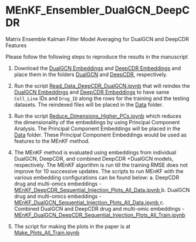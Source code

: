 # MEnKF_Ensembler_DualGCN_DeepCDR
Matrix Ensemble Kalman Filter Model Averaging for DualGCN and DeepCDR Features

Please follow the following steps to reproduce the results in the manuscript

1. Download the [DualGCN Embeddings](https://drive.google.com/drive/folders/1Cree-pkbQ_UxBF4pXaNoaf6TnYnQyAKr?usp=drive_link) and [DeepCDR Embeddings](https://drive.google.com/drive/folders/1W8aIdWcW_yeaXwajWOcWXMH2RQHP0FWc?usp=drive_link) and place them in the folders [DualGCN](https://github.com/Ved-Piyush/MEnKF_Ensembler_DualGCN_DeepCDR/tree/main/DualGCN) and [DeepCDR](https://github.com/Ved-Piyush/MEnKF_Ensembler_DualGCN_DeepCDR/tree/main/DeepCDR), respectively.

2. Run the script [Read_Data_DeepCDR_DualGCN.ipynb](https://github.com/Ved-Piyush/MEnKF_Ensembler_DualGCN_DeepCDR/blob/main/Data_Preprocessing_Scripts/Read_Data_DeepCDR_DualGCN.ipynb) that will reindex the [DualGCN Embeddings](https://drive.google.com/drive/folders/1Cree-pkbQ_UxBF4pXaNoaf6TnYnQyAKr?usp=drive_link) and [DeepCDR Embeddings](https://drive.google.com/drive/folders/1W8aIdWcW_yeaXwajWOcWXMH2RQHP0FWc?usp=drive_link) to have same `Cell_Line` IDs and `Drug_ID` along the rows for the training and the testing datasets. The reindexed files will be placed in the [Data](https://github.com/Ved-Piyush/MEnKF_Ensembler_DualGCN_DeepCDR/tree/main/Data) folder.

3. Run the script [Reduce_Dimensions_Higher_PCs.ipynb](https://github.com/Ved-Piyush/MEnKF_Ensembler_DualGCN_DeepCDR/blob/main/Data_Preprocessing_Scripts/Reduce_Dimensions_Higher_PCs.ipynb) which reduces the dimensionality of the embeddings by using Principal Component Analysis. The Principal Component Embeddings will be placed in the [Data](https://github.com/Ved-Piyush/MEnKF_Ensembler_DualGCN_DeepCDR/tree/main/Data) folder. These Principal Component Embeddings would be used as features to the MEnKF method.

4. The MEnKF method is evaluated using embeddings from individual DualGCN, DeepCDR, and combined DeepCDR +DualGCN models, respectively. The MEnKF algorithm is run till the training RMSE does not improve for 10 successive updates. The scripts to run MEnKF with the various embedding configurations can be found below:
   a. DeepCDR drug and multi-omics embeddings - [MEnKF_DeepCDR_Sequential_Injection_Plots_All_Data.ipynb
](https://github.com/Ved-Piyush/MEnKF_Ensembler_DualGCN_DeepCDR/blob/main/MEnKF_Scripts/MEnKF_DeepCDR_Sequential_Injection_Plots_All_Data.ipynb)
   b. DualGCN drug and multi-omics embeddings - [MEnKF_DualGCN_Sequential_Injection_Plots_All_Data.ipynb
](https://github.com/Ved-Piyush/MEnKF_Ensembler_DualGCN_DeepCDR/blob/main/MEnKF_Scripts/MEnKF_DualGCN_Sequential_Injection_Plots_All_Data.ipynb)
   c. Combined DualGCN and DeepCDR drug and multi-omic embeddings - [MEnKF_DualGCN_DeepCDR_Sequential_Injection_Plots_All_Train.ipynb](https://github.com/Ved-Piyush/MEnKF_Ensembler_DualGCN_DeepCDR/blob/main/MEnKF_Scripts/MEnKF_DualGCN_DeepCDR_Sequential_Injection_Plots_All_Train.ipynb)

5. The script for making the plots in the paper is at [Make_Plots_All_Train.ipynb
](https://github.com/Ved-Piyush/MEnKF_Ensembler_DualGCN_DeepCDR/blob/main/MEnKF_Scripts/Make_Plots_All_Train.ipynb)
